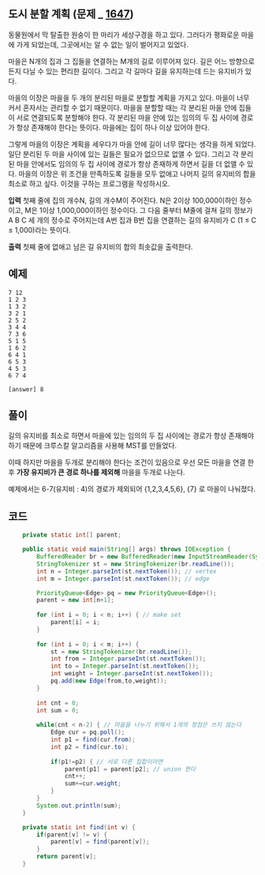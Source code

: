 
## 도시 분할 계획 (문제 _ [1647](https://www.acmicpc.net/problem/1647))

동물원에서 막 탈출한 원숭이 한 마리가 세상구경을 하고 있다. 그러다가 평화로운 마을에 가게 되었는데, 그곳에서는 알 수 없는 일이 벌어지고 있었다.

마을은 N개의 집과 그 집들을 연결하는 M개의 길로 이루어져 있다. 길은 어느 방향으로든지 다닐 수 있는 편리한 길이다. 그리고 각 길마다 길을 유지하는데 드는 유지비가 있다.

마을의 이장은 마을을 두 개의 분리된 마을로 분할할 계획을 가지고 있다. 마을이 너무 커서 혼자서는 관리할 수 없기 때문이다. 마을을 분할할 때는 각 분리된 마을 안에 집들이 서로 연결되도록 분할해야 한다. 각 분리된 마을 안에 있는 임의의 두 집 사이에 경로가 항상 존재해야 한다는 뜻이다. 마을에는 집이 하나 이상 있어야 한다.

그렇게 마을의 이장은 계획을 세우다가 마을 안에 길이 너무 많다는 생각을 하게 되었다. 일단 분리된 두 마을 사이에 있는 길들은 필요가 없으므로 없앨 수 있다. 그리고 각 분리된 마을 안에서도 임의의 두 집 사이에 경로가 항상 존재하게 하면서 길을 더 없앨 수 있다. 마을의 이장은 위 조건을 만족하도록 길들을 모두 없애고 나머지 길의 유지비의 합을 최소로 하고 싶다. 이것을 구하는 프로그램을 작성하시오.

**입력**
첫째 줄에 집의 개수N, 길의 개수M이 주어진다. N은 2이상 100,000이하인 정수이고, M은 1이상 1,000,000이하인 정수이다. 그 다음 줄부터 M줄에 걸쳐 길의 정보가 A B C 세 개의 정수로 주어지는데 A번 집과 B번 집을 연결하는 길의 유지비가 C (1 ≤ C ≤ 1,000)라는 뜻이다.

**출력**
첫째 줄에 없애고 남은 길 유지비의 합의 최솟값을 출력한다.

## 예제

	7 12
	1 2 3
	1 3 2
	3 2 1
	2 5 2
	3 4 4
	7 3 6
	5 1 5
	1 6 2
	6 4 1
	6 5 3
	4 5 3
	6 7 4
	
	[answer] 8

## 풀이
길의 유지비를 최소로 하면서 마을에 있는 임의의 두 집 사이에는 경로가 항상 존재해야 하기 때문에 크루스칼 알고리즘을 사용해 MST를 만들었다. 

이때 하지만 마을을 두개로 분리해야 한다는 조건이 있음으로 우선 모든 마을을 연결 한 후 **가장 유지비가 큰 경로 하나를 제외해** 마을을 두개로 나눈다.

예제에서는 6-7(유지비 : 4)의 경로가 제외되어 {1,2,3,4,5,6}, {7} 로 마을이 나눠졌다.

## 코드

```java
	private static int[] parent;

	public static void main(String[] args) throws IOException {
		BufferedReader br = new BufferedReader(new InputStreamReader(System.in));
		StringTokenizer st = new StringTokenizer(br.readLine());
		int n = Integer.parseInt(st.nextToken()); // vertex 
		int m = Integer.parseInt(st.nextToken()); // edge

		PriorityQueue<Edge> pq = new PriorityQueue<Edge>(); 
		parent = new int[n+1];
		
		for (int i = 0; i < n; i++) { // make set
			parent[i] = i;
		}
		
		for (int i = 0; i < m; i++) {
			st = new StringTokenizer(br.readLine());
			int from = Integer.parseInt(st.nextToken());
			int to = Integer.parseInt(st.nextToken());
			int weight = Integer.parseInt(st.nextToken());
			pq.add(new Edge(from,to,weight));
		}
		
		int cnt = 0;
		int sum = 0;
		
		while(cnt < n-2) { // 마을을 나누기 위해서 1개의 정점은 쓰지 않는다
			Edge cur = pq.poll();
			int p1 = find(cur.from);
			int p2 = find(cur.to);
			
			if(p1!=p2) { // 서로 다른 집합이라면
				parent[p1] = parent[p2]; // union 한다
				cnt++;
				sum+=cur.weight;
			}
		}
		System.out.println(sum);
	}

	private static int find(int v) {
		if(parent[v] != v) {
			parent[v] = find(parent[v]);
		}
		return parent[v];
	}
```
